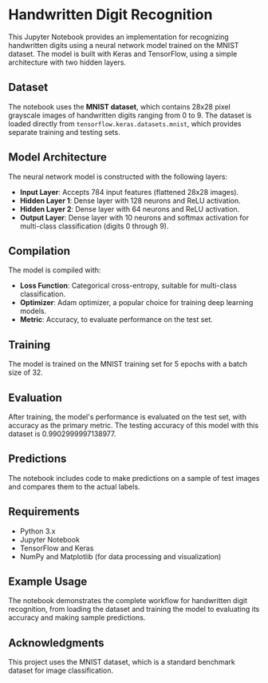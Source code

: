 
# Handwritten Digit Recognition

This Jupyter Notebook provides an implementation for recognizing handwritten digits using a neural network model trained on the MNIST dataset. The model is built with Keras and TensorFlow, using a simple architecture with two hidden layers.

## Dataset
The notebook uses the **MNIST dataset**, which contains 28x28 pixel grayscale images of handwritten digits ranging from 0 to 9. The dataset is loaded directly from `tensorflow.keras.datasets.mnist`, which provides separate training and testing sets.

## Model Architecture
The neural network model is constructed with the following layers:
- **Input Layer**: Accepts 784 input features (flattened 28x28 images).
- **Hidden Layer 1**: Dense layer with 128 neurons and ReLU activation.
- **Hidden Layer 2**: Dense layer with 64 neurons and ReLU activation.
- **Output Layer**: Dense layer with 10 neurons and softmax activation for multi-class classification (digits 0 through 9).

## Compilation
The model is compiled with:
- **Loss Function**: Categorical cross-entropy, suitable for multi-class classification.
- **Optimizer**: Adam optimizer, a popular choice for training deep learning models.
- **Metric**: Accuracy, to evaluate performance on the test set.

## Training
The model is trained on the MNIST training set for 5 epochs with a batch size of 32.

## Evaluation
After training, the model's performance is evaluated on the test set, with accuracy as the primary metric. The testing accuracy of this model with this dataset is 0.9902999997138977.

## Predictions
The notebook includes code to make predictions on a sample of test images and compares them to the actual labels.

## Requirements
- Python 3.x
- Jupyter Notebook
- TensorFlow and Keras
- NumPy and Matplotlib (for data processing and visualization)

## Example Usage
The notebook demonstrates the complete workflow for handwritten digit recognition, from loading the dataset and training the model to evaluating its accuracy and making sample predictions.

## Acknowledgments
This project uses the MNIST dataset, which is a standard benchmark dataset for image classification.
